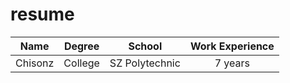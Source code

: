 # resume
|Name|Degree|School|Work Experience|
|:--:|:--:|:--:|:--:|
|Chisonz|College|SZ Polytechnic|7 years|
